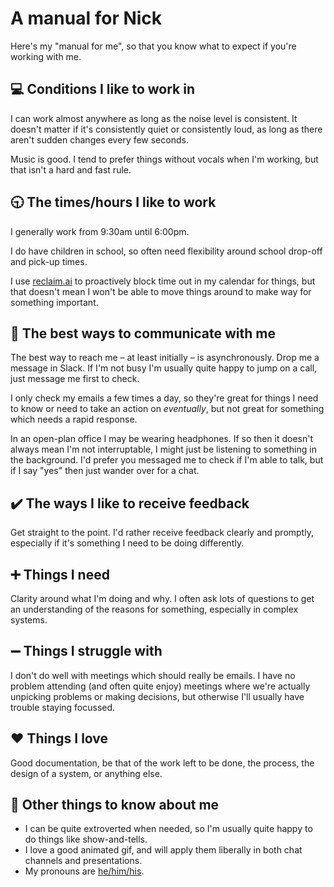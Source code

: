 # A manual for Nick

Here's my "manual for me", so that you know what to expect if you're working with me.

## 💻 Conditions I like to work in

I can work almost anywhere as long as the noise level is consistent. It doesn't matter if it's consistently quiet or consistently loud, as long as there aren't sudden changes every few seconds.

Music is good. I tend to prefer things without vocals when I'm working, but that isn't a hard and fast rule.

## 🕤 The times/hours I like to work

I generally work from 9:30am until 6:00pm.

I do have children in school, so often need flexibility around school drop-off and pick-up times.

I use [reclaim.ai](https://reclaim.ai/) to proactively block time out in my calendar for things, but that doesn't mean I won't be able to move things around to make way for something important.

## 💬 The best ways to communicate with me

The best way to reach me – at least initially – is asynchronously. Drop me a message in Slack. If I'm not busy I'm usually quite happy to jump on a call, just message me first to check.

I only check my emails a few times a day, so they're great for things I need to know or need to take an action on _eventually_, but not great for something which needs a rapid response.

In an open-plan office I may be wearing headphones. If so then it doesn't always mean I'm not interruptable, I might just be listening to something in the background. I'd prefer you messaged me to check if I'm able to talk, but if I say "yes" then just wander over for a chat.

## ✔️ The ways I like to receive feedback

Get straight to the point. I'd rather receive feedback clearly and promptly, especially if it's something I need to be doing differently.

## ➕ Things I need

Clarity around what I'm doing and why. I often ask lots of questions to get an understanding of the reasons for something, especially in complex systems.

## ➖ Things I struggle with

I don't do well with meetings which should really be emails. I have no problem attending (and often quite enjoy) meetings where we're actually unpicking problems or making decisions, but otherwise I'll usually have trouble staying focussed.

## ❤️ Things I love

Good documentation, be that of the work left to be done, the process, the design of a system, or anything else.

## 📇 Other things to know about me

- I can be quite extroverted when needed, so I'm usually quite happy to do things like show-and-tells.
- I love a good animated gif, and will apply them liberally in both chat channels and presentations.
- My pronouns are [he/him/his](https://pronoun.is/he).
